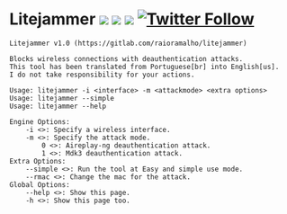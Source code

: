 # Litejammer [![](https://img.shields.io/github/last-commit/raioramalho/litejammer.svg)](https://github.com/raioramalho/litejammer/releases/) [![](https://img.shields.io/github/release-date/raioramalho/litejammer.svg?style=popout)](https://github.com/raioramalho/litejammer) [![](https://img.shields.io/github/release/raioramalho/litejammer.svg?style=popout)](https://github.com/raioramalho/litejammer/releases) [![Twitter Follow](https://img.shields.io/twitter/follow/raioramalho.svg?style=social&label=Follow)](https://twitter.com/raioramalho)

```
Litejammer v1.0 (https://gitlab.com/raioramalho/litejammer)

Blocks wireless connections with deauthentication attacks.
This tool has been translated from Portuguese[br] into English[us].
I do not take responsibility for your actions.

Usage: litejammer -i <interface> -m <attackmode> <extra options>
Usage: litejammer --simple
Usage: litejammer --help

Engine Options:
	-i <>: Specify a wireless interface.
	-m <>: Specify the attack mode.	
		0 <>: Aireplay-ng deauthentication attack.
		1 <>: Mdk3 deauthentication attack.
Extra Options:
	--simple <>: Run the tool at Easy and simple use mode.
	--rmac <>: Change the mac for the attack.
Global Options:
	--help <>: Show this page.
	-h <>: Show this page too.
